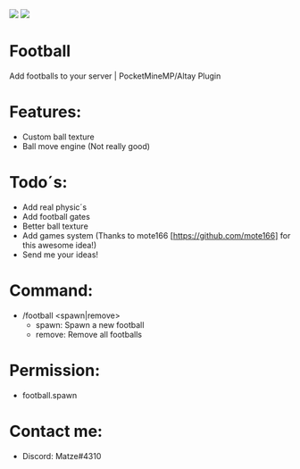 <img src="https://github.com/Matze997/Football/blob/master/football.png"/>
<a href="https://poggit.pmmp.io/p/Football"><img src="https://poggit.pmmp.io/shield.state/Football"></a>

# Football
Add footballs to your server | PocketMineMP/Altay Plugin

# **Features:**
 - Custom ball texture
 - Ball move engine (Not really good)
 
 # **Todo´s:**
 - Add real physic´s
 - Add football gates
 - Better ball texture
 - Add games system (Thanks to mote166 [https://github.com/mote166] for this awesome idea!)
 - Send me your ideas!
 
 # **Command:**
 - /football <spawn|remove>
   - spawn: Spawn a new football
   - remove: Remove all footballs
 
 # **Permission:**
 - football.spawn
 
 
 
 # **Contact me:**
 - Discord: Matze#4310
